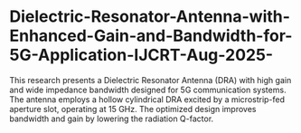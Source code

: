 # Dielectric-Resonator-Antenna-with-Enhanced-Gain-and-Bandwidth-for-5G-Application-IJCRT-Aug-2025-
This research presents a Dielectric Resonator Antenna (DRA) with high gain and wide impedance bandwidth designed for 5G communication systems. The antenna employs a hollow cylindrical DRA excited by a microstrip-fed aperture slot, operating at 15 GHz. The optimized design improves bandwidth and gain by lowering the radiation Q-factor.

